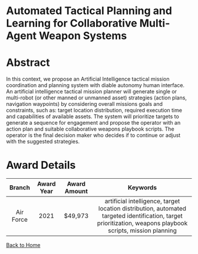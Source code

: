 
Automated Tactical Planning and Learning for Collaborative Multi-Agent Weapon Systems
=====================================================================================

# Abstract


In this context, we propose an Artificial Intelligence tactical mission coordination and planning system with diable autonomy human interface. An artificial intelligence tactical mission planner will generate single or multi-robot (or other manned or unmanned asset) strategies (action plans, navigation waypoints) by considering overall missions goals and constraints, such as: target location distribution, required execution time and capabilities of available assets. The system will prioritize targets to generate a sequence for engagement and propose the operator with an action plan and suitable collaborative weapons playbook scripts. The operator is the final decision maker who decides if to continue or adjust with the suggested strategies.  

# Award Details

|Branch|Award Year|Award Amount|Keywords|
| :---: | :---: | :---: | :---: |
|Air Force|2021|$49,973|artificial intelligence, target location distribution, automated targeted identification, target prioritization, weapons playbook scripts, mission planning|
  
  


[Back to Home](https://github.com/chrischow/dod_sbir_awards/Reports/DJ/#1602)